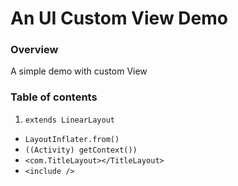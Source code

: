 # An UI Custom View Demo

### Overview

A simple demo with custom View

### Table of contents

 1. ``extends LinearLayout``
 - ``LayoutInflater.from()``
 - ``((Activity) getContext())``
 - ``<com.TitleLayout></TitleLayout>``
 - ``<include />``